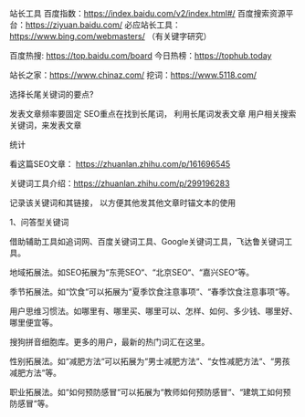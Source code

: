 站长工具
百度指数：https://index.baidu.com/v2/index.html#/
百度搜索资源平台：https://ziyuan.baidu.com/
必应站长工具：https://www.bing.com/webmasters/  （有关键字研究）


百度热搜: https://top.baidu.com/board
今日热榜：https://tophub.today

站长之家：https://www.chinaz.com/
挖词：https://www.5118.com/

选择长尾关键词的要点?

发表文章频率要固定
SEO重点在找到长尾词，
利用长尾词发表文章
用户相关搜索关键词，来发表文章

统计

看这篇SEO文章：
https://zhuanlan.zhihu.com/p/161696545

关键词工具介绍：https://zhuanlan.zhihu.com/p/299196283

记录该关键词和其链接，  以方便其他发其他文章时锚文本的使用

1、问答型关键词

借助辅助工具如追词网、百度关键词工具、Google关键词工具，飞达鲁关键词工具。

地域拓展法。如SEO拓展为“东莞SEO“、“北京SEO“、“嘉兴SEO“等。

季节拓展法。如“饮食“可以拓展为“夏季饮食注意事项“、“春季饮食注意事项“等。

用户思维习惯法。如哪里有、哪里买、哪里可以、怎样、如何、多少钱、哪里好、哪里便宜等。

搜狗拼音细胞库。更多的用户，最新的热门词汇在这里。

性别拓展法。如“减肥方法“可以拓展为“男士减肥方法“、“女性减肥方法“、“男孩减肥方法“等。

职业拓展法。如“如何预防感冒“可以拓展为“教师如何预防感冒“、“建筑工如何预防感冒“等。


